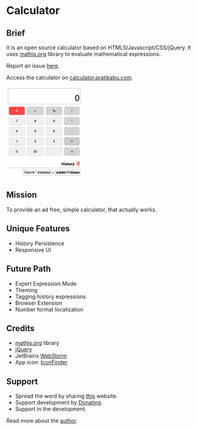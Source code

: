# Calculator

## Brief
It is an open source calculator based on HTML5/Javascript/CSS/jQuery. It uses [mathjs.org](https://mathjs.org/) library to evaluate mathematical expressions.

Report an issue [here](https://github.com/pratikabu/calculator/issues).

Access the calculator on [calculator.pratikabu.com](https://calculator.pratikabu.com).

<img src="res/app-screenshot.png" width="200px" >

## Mission
To provide an ad free, simple calculator, that actually works.

## Unique Features
- History Persistence
- Responsive UI

## Future Path
- Expert Expression Mode
- Theming
- Tagging history expressions
- Browser Extension
- Number format localization

## Credits
- [mathjs.org](https://mathjs.org/) library
- [jQuery](https://jquery.com/)
- JetBrains [WebStorm](https://www.jetbrains.com/webstorm/)
- App icon: [IconFinder](https://www.iconfinder.com/icons/1055102/calculation_calculator_math_mathematics_icon)

## Support
- Spread the word by sharing [this](https://calculator.pratikabu.com) website.
- Support development by [Donating](https://scrolltotop.pratikabu.com/donate).
- Support in the development.

Read more about the [author](https://pratikabu.com).
